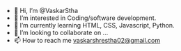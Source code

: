 - 👋 Hi, I’m @VaskarStha
- 👀 I’m interested in Coding/software development.
- 🌱 I’m currently learning HTML, CSS, Javascript, Python.
- 💞️ I’m looking to collaborate on ...
- 📫 How to reach me vaskarshrestha02@gmail.com

<!---
VaskarStha/VaskarStha is a ✨ special ✨ repository because its `README.md` (this file) appears on your GitHub profile.
You can click the Preview link to take a look at your changes.
--->
